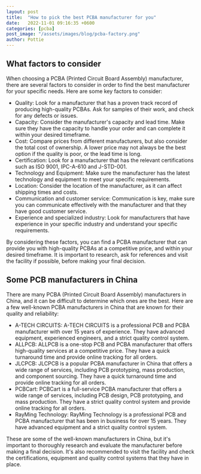 ```yaml
---
layout: post
title:  "How to pick the best PCBA manufacturer for you"
date:   2022-11-01 09:16:35 +0600
categories: [pcba]
post_image: "/assets/images/blog/pcba-factory.png"
author: Pottie
---
```


## What factors to consider

When choosing a PCBA (Printed Circuit Board Assembly) manufacturer, there are several factors to consider in order to find the best manufacturer for your specific needs. Here are some key factors to consider:

* Quality: Look for a manufacturer that has a proven track record of producing high-quality PCBAs. Ask for samples of their work, and check for any defects or issues.
* Capacity: Consider the manufacturer's capacity and lead time. Make sure they have the capacity to handle your order and can complete it within your desired timeframe.
* Cost: Compare prices from different manufacturers, but also consider the total cost of ownership. A lower price may not always be the best option if the quality is poor, or the lead time is long.
* Certification: Look for a manufacturer that has the relevant certifications such as ISO 9001, IPC-A-610 and J-STD-001.
* Technology and Equipment: Make sure the manufacturer has the latest technology and equipment to meet your specific requirements.
* Location: Consider the location of the manufacturer, as it can affect shipping times and costs.
* Communication and customer service: Communication is key, make sure you can communicate effectively with the manufacturer and that they have good customer service.
* Experience and specialized industry: Look for manufacturers that have experience in your specific industry and understand your specific requirements.

By considering these factors, you can find a PCBA manufacturer that can provide you with high-quality PCBAs at a competitive price, and within your desired timeframe. It is important to research, ask for references and visit the facility if possible, before making your final decision.

## Some PCB manufacturers in China

There are many PCBA (Printed Circuit Board Assembly) manufacturers in China, and it can be difficult to determine which ones are the best. Here are a few well-known PCBA manufacturers in China that are known for their quality and reliability:

* A-TECH CIRCUITS: A-TECH CIRCUITS is a professional PCB and PCBA manufacturer with over 15 years of experience. They have advanced equipment, experienced engineers, and a strict quality control system.
* ALLPCB: ALLPCB is a one-stop PCB and PCBA manufacturer that offers high-quality services at a competitive price. They have a quick turnaround time and provide online tracking for all orders.
* JLCPCB: JLCPCB is a popular PCBA manufacturer in China that offers a wide range of services, including PCB prototyping, mass production, and component sourcing. They have a quick turnaround time and provide online tracking for all orders.
* PCBCart: PCBCart is a full-service PCBA manufacturer that offers a wide range of services, including PCB design, PCB prototyping, and mass production. They have a strict quality control system and provide online tracking for all orders.
* RayMing Technology: RayMing Technology is a professional PCB and PCBA manufacturer that has been in business for over 15 years. They have advanced equipment and a strict quality control system.

These are some of the well-known manufacturers in China, but it's important to thoroughly research and evaluate the manufacturer before making a final decision. It's also recommended to visit the facility and check the certifications, equipment and quality control systems that they have in place.
